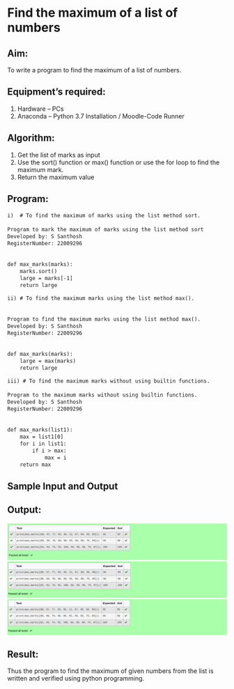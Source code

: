 # Find the maximum of a list of numbers
## Aim:
To write a program to find the maximum of a list of numbers.
## Equipment’s required:
1.	Hardware – PCs
2.	Anaconda – Python 3.7 Installation / Moodle-Code Runner
## Algorithm:
1.	Get the list of marks as input
2.	Use the sort() function or max() function or use the for loop to find the maximum mark.
3.	Return the maximum value
## Program:
```
i)	# To find the maximum of marks using the list method sort.

Program to mark the maximum of marks using the list method sort
Developed by: S Santhosh
RegisterNumber: 22009296


def max_marks(marks):
    marks.sort()
    large = marks[-1]
    return large
```
```
ii)	# To find the maximum marks using the list method max().


Program to find the maximum marks using the list method max().
Developed by: S Santhosh
RegisterNumber: 22009296


def max_marks(marks):
    large = max(marks)
    return large
```
```
iii) # To find the maximum marks without using builtin functions.

Program to the maximum marks without using builtin functions.
Developed by: S Santhosh
RegisterNumber: 22009296


def max_marks(list1):
    max = list1[0]
    for i in list1:
        if i > max:
            max = i
    return max
```
## Sample Input and Output


## Output:
!['output'](/findmax1.png)
!['output'](/findmax2.png)
!['output'](/findmax3.png)
## Result:
Thus the program to find the maximum of given numbers from the list is written and verified using python programming.